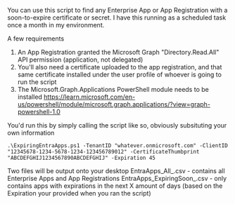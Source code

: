 You can use this script to find any Enterprise App or App Registration with a soon-to-expire certificate or secret. I have this running as a scheduled task once a month in my environment.

A few requirements

1. An App Registration granted the Microsoft Graph "Directory.Read.All" API permission (application, not delegated)
2. You'll also need a certificate uploaded to the app registration, and that same certificate installed under the user profile of whoever is going to run the script
3. The Microsoft.Graph.Applications PowerShell module needs to be installed https://learn.microsoft.com/en-us/powershell/module/microsoft.graph.applications/?view=graph-powershell-1.0

You'd run this by simply calling the script like so, obviously subsituting your own information

```
.\ExpiringEntraApps.ps1 -TenantID "whatever.onmicrosoft.com" -ClientID "12345678-1234-5678-1234-123456789012" -CertificateThumbprint "ABCDEFGHIJ1234567890ABCDEFGHIJ" -Expiration 45
```

Two files will be output onto your desktop
EntraApps_All_<date>.csv - contains all Enterprise Apps and App Registrations
EntraApps_ExpiringSoon_<date>.csv - only contains apps with expirations in the next X amount of days (based on the Expiration your provided when you ran the script)
